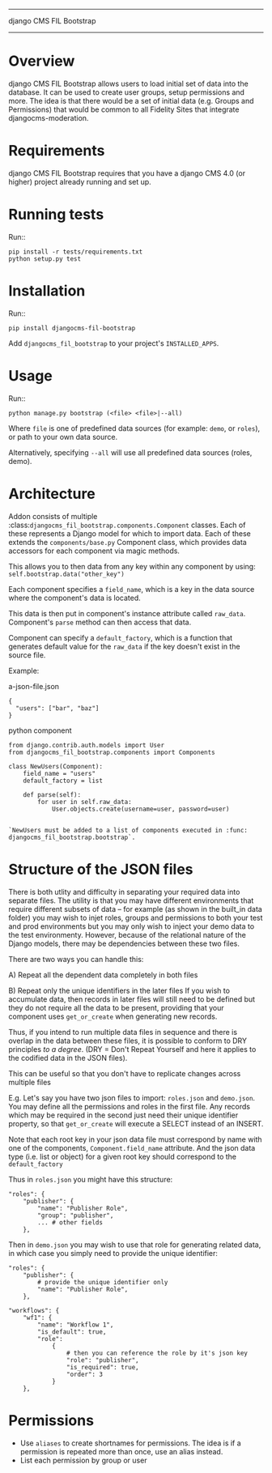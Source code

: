 ************************
django CMS FIL Bootstrap
************************

Overview
========

django CMS FIL Bootstrap allows users to load initial set of data into the database.
It can be used to create user groups, setup permissions and more.
The idea is that there would be a set of initial data (e.g. Groups and Permissions) that
would be common to all Fidelity Sites that integrate djangocms-moderation.


Requirements
============
django CMS FIL Bootstrap requires that you have a django CMS 4.0 (or higher) project already running and set up.


Running tests
=============

Run::

    pip install -r tests/requirements.txt
    python setup.py test


Installation
==========

Run::

    pip install djangocms-fil-bootstrap

Add ``djangocms_fil_bootstrap`` to your project's ``INSTALLED_APPS``.


Usage
=====

Run::

    python manage.py bootstrap (<file> <file>|--all)

Where ``file`` is one of predefined data sources (for example: ``demo``, or ``roles``),
or path to your own data source.

Alternatively, specifying ``--all`` will use all predefined data sources (roles, demo).


Architecture
============

Addon consists of multiple :class:`djangocms_fil_bootstrap.components.Component` classes.
Each of these represents a Django model for which to import data.
Each of these extends the `components/base.py` Component class, which provides data accessors for
each component via magic methods.

This allows you to then data from any key within any component by using: `self.bootstrap.data("other_key")`

Each component specifies a ``field_name``, which is a key in the data source where the component's data is located.

This data is then put in component's instance attribute called ``raw_data``. Component's ``parse`` method can then access that data.

Component can specify a ``default_factory``, which is a function that generates default value for the ``raw_data`` if the key doesn't exist in the source file.

Example:

a-json-file.json


    {
      "users": ["bar", "baz"]
    }


python component

    from django.contrib.auth.models import User
    from djangocms_fil_bootstrap.components import Components

    class NewUsers(Component):
        field_name = "users"
        default_factory = list

        def parse(self):
            for user in self.raw_data:
                User.objects.create(username=user, password=user)


    `NewUsers must be added to a list of components executed in :func:
    djangocms_fil_bootstrap.bootstrap`.


Structure of the JSON files
==============
There is both utlity and difficulty in separating your required data into separate files. The utility is that you may have different environments that require different subsets of data – for example (as shown in the built_in data folder) you may wish to injet roles, groups and permissions to both your test and prod environments but you may only wish to inject your demo data to the test environmenty. However, because of the relational nature of the Django models, there may be dependencies between these two files.

There are two ways you can handle this:

A) Repeat all the dependent data completely in both files

B) Repeat only the unique identifiers in the later files
If you wish to accumulate data, then records in later files will still need to be defined but they do not require all the data to be present, providing that your component uses `get_or_create` when generating new records.

Thus, if you intend to run multiple data files in sequence and there is overlap in the data between these files, it is possible to conform to DRY principles *to a degree*. (DRY = Don't Repeat Yourself and here it applies to the codified data in the JSON files).

This can be useful so that you don't have to replicate changes across multiple files


E.g. Let's say you have two json files to import: `roles.json` and `demo.json`. You may define all the permissions and roles in the first file. Any records which may be required in the second just need their unique identifier property, so that `get_or_create` will execute a SELECT instead of an INSERT.

Note that each root key in your json data file must correspond by name with one of the components, `Component.field_name` attribute.
And the json data type (i.e. list or object) for a given root key should correspond to the `default_factory`

Thus in `roles.json` you might have this structure:

    "roles": {
        "publisher": {
            "name": "Publisher Role",
            "group": "publisher",
            ... # other fields
        },


Then in `demo.json` you may wish to use that role for generating related data, in which case you simply need to provide the unique identifier:

    "roles": {
        "publisher": {
            # provide the unique identifier only
            "name": "Publisher Role",
        },

    "workflows": {
        "wf1": {
            "name": "Workflow 1",
            "is_default": true,
            "role":
                {
                    # then you can reference the role by it's json key
                    "role": "publisher",
                    "is_required": true,
                    "order": 3
                }
        },


Permissions
===========
* Use `aliases` to create shortnames for permissions. The idea is if a permission is repeated more than once, use an alias instead.
* List each permission by group or user

